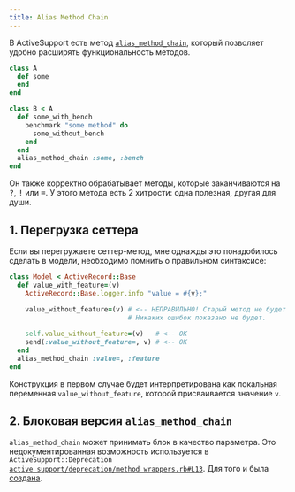 ```yaml
---
title: Alias Method Chain
---
```


В ActiveSupport есть метод [`alias_method_chain`](http://api.rubyonrails.org/classes/Module.html#method-i-alias_method_chain), который позволяет удобно расширять функциональность методов.

``` ruby
class A
  def some
  end
end

class B < A
  def some_with_bench
    benchmark "some method" do
      some_without_bench
    end
  end
  alias_method_chain :some, :bench
end
```

Он также корректно обрабатывает методы, которые заканчиваются на <tt>?</tt>, <tt>!</tt> или <tt>=</tt>.
У этого метода есть 2 хитрости: одна полезная, другая для души.

## 1. Перегрузка сеттера

Если вы перегружаете сеттер-метод, мне однажды это понадобилось cделать в модели, необходимо помнить
о правильном синтаксисе:

``` ruby
class Model < ActiveRecord::Base
  def value_with_feature=(v)
    ActiveRecord::Base.logger.info "value = #{v};"
    
    value_without_feature=(v) # <-- НЕПРАВИЛЬНО! Старый метод не будет вызван!
                              # Никаких ошибок показано не будет.

    self.value_without_feature=(v)   # <-- OK
    send(:value_without_feature=, v) # <-- OK
  end
  alias_method_chain :value=, :feature
end
```

Конструкция в первом случае будет интерпретирована как локальная переменная
`value_without_feature`, которой присваивается значение `v`.

## 2. Блоковая версия `alias_method_chain`

`alias_method_chain` может принимать блок в качество параметра. Это недокументированная возможность
используется в `ActiveSupport::Deprecation`
[`active_support/deprecation/method_wrappers.rb#L13`](https://github.com/rails/rails/blob/master/activesupport/lib/active_support/deprecation/method_wrappers.rb#L13). Для того и была [создана](https://github.com/rails/rails/commit/643571ca25bc2fcc701e6def0975f56fe10a732f).
